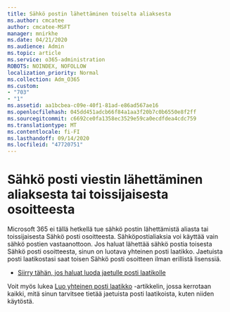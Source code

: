 ```yaml
---
title: Sähkö postin lähettäminen toiselta aliaksesta
ms.author: cmcatee
author: cmcatee-MSFT
manager: mnirkhe
ms.date: 04/21/2020
ms.audience: Admin
ms.topic: article
ms.service: o365-administration
ROBOTS: NOINDEX, NOFOLLOW
localization_priority: Normal
ms.collection: Adm_O365
ms.custom:
- "703"
- "1"
ms.assetid: aa1bcbea-c09e-40f1-81ad-e86ad567ae16
ms.openlocfilehash: 045dd451adcb66f84a1aa3f20b7c0b6550e8f2ff
ms.sourcegitcommit: c6692ce0fa1358ec3529e59ca0ecdfdea4cdc759
ms.translationtype: MT
ms.contentlocale: fi-FI
ms.lasthandoff: 09/14/2020
ms.locfileid: "47720751"
---
```

# <a name="send-email-from-an-alias-or-secondary-address"></a>Sähkö posti viestin lähettäminen aliaksesta tai toissijaisesta osoitteesta

Microsoft 365 ei tällä hetkellä tue sähkö postin lähettämistä aliasta tai toissijaisesta Sähkö posti osoitteesta. Sähköpostialiaksia voi käyttää vain sähkö postien vastaanottoon. Jos haluat lähettää sähkö postia toisesta Sähkö posti osoitteesta, sinun on luotava yhteinen posti laatikko. Jaetuista posti laatikostasi saat toisen Sähkö posti osoitteen ilman erillistä lisenssiä.
  
- [Siirry tähän, jos haluat luoda jaetulle posti laatikolle](https://portal.office.com/AdminPortal/Home#/AssistedGuide/addemailoptions)

Voit myös lukea [Luo yhteinen posti laatikko](https://docs.microsoft.com/microsoft-365/admin/email/create-a-shared-mailbox) -artikkelin, jossa kerrotaan kaikki, mitä sinun tarvitsee tietää jaetuista posti laatikoista, kuten niiden käytöstä.